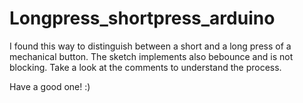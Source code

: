 # Longpress_shortpress_arduino

I found this way to distinguish between a short and a long press of a mechanical button. The sketch implements also bebounce and is not blocking.
Take a look at the comments to understand the process.

Have a good one! :)
